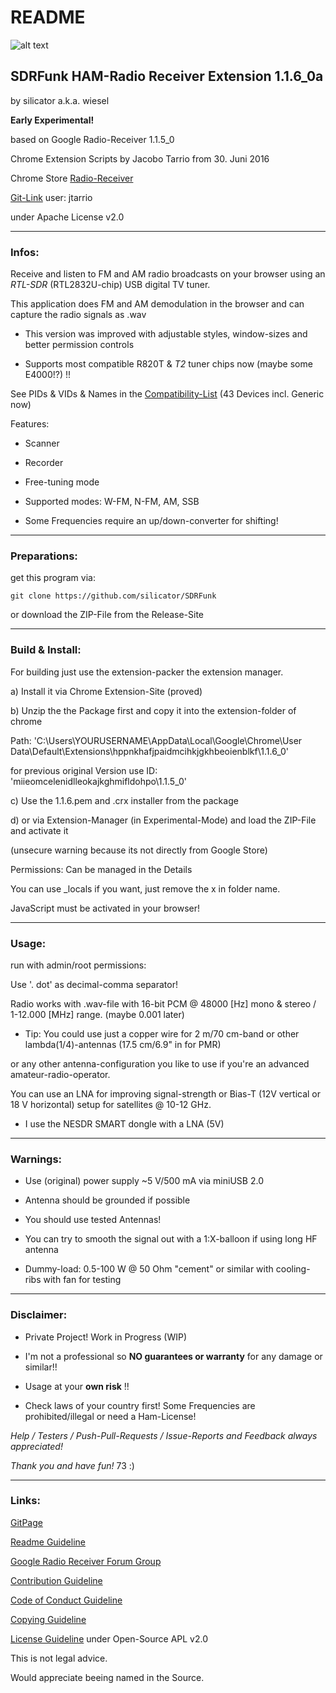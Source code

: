 # README

![alt text](https://github.com/silicator/SDRFunk/blob/master/docs/favicon.png "Logo SDRFunk")

## SDRFunk HAM-Radio Receiver Extension 1.1.6_0a 

by silicator a.k.a. wiesel

**Early Experimental!**

based on Google Radio-Receiver 1.1.5_0

Chrome Extension Scripts by Jacobo Tarrio from 30. Juni 2016

Chrome Store [Radio-Receiver](https://chrome.google.com/webstore/detail/radio-receiver/miieomcelenidlleokajkghmifldohpo)

[Git-Link](https://github.com/google/radioreceiver) user: jtarrio

under Apache License v2.0 

___

### Infos:

Receive and listen to FM and AM radio broadcasts on your browser using an *RTL-SDR* (RTL2832U-chip) USB digital TV tuner.

This application does FM and AM demodulation in the browser and can capture the radio signals as .wav

* This version was improved with adjustable styles, window-sizes and better permission controls

* Supports most compatible R820T & *T2* tuner chips now (maybe some E4000!?) !! 

See PIDs & VIDs & Names in the [Compatibility-List](docs/compatibility-list.csv) (43 Devices incl. Generic now)

Features:

* Scanner

* Recorder

* Free-tuning mode

* Supported modes: W-FM, N-FM, AM, SSB

* Some Frequencies require an up/down-converter for shifting!

___

### Preparations:

get this program via: 

`git clone https://github.com/silicator/SDRFunk`

or download the ZIP-File from the Release-Site

___

### Build & Install:

For building just use the extension-packer the extension manager. 

a) Install it via Chrome Extension-Site (proved)

b) Unzip the the Package first and copy it into the extension-folder of chrome

Path: 'C:\Users\YOURUSERNAME\AppData\Local\Google\Chrome\User Data\Default\Extensions\hppnkhafjpaidmcihkjgkhbeoienblkf\1.1.6_0\'

for previous original Version use ID: 'miieomcelenidlleokajkghmifldohpo\1.1.5_0\'

c) Use the 1.1.6.pem and .crx installer from the package

d) or via Extension-Manager (in Experimental-Mode) and load the ZIP-File and activate it

(unsecure warning because its not directly from Google Store)

Permissions: Can be managed in the Details

You can use _locals if you want, just remove the x in folder name.

JavaScript must be activated in your browser!

___

### Usage:

run with admin/root permissions:

Use '. dot' as decimal-comma separator! 

Radio works with .wav-file with 16-bit PCM @ 48000 [Hz] mono & stereo / 1-12.000 [MHz] range. (maybe 0.001 later)

- Tip: You could use just a copper wire for 2 m/70 cm-band or other lambda(1/4)-antennas (17.5 cm/6.9" in for PMR)

or any other antenna-configuration you like to use if you're an advanced amateur-radio-operator.

You can use an LNA for improving signal-strength or Bias-T (12V vertical or 18 V horizontal) setup for satellites @ 10-12 GHz.

- I use the NESDR SMART dongle with a LNA (5V)

___

### Warnings:

- Use (original) power supply ~5 V/500 mA via miniUSB 2.0

- Antenna should be grounded if possible

- You should use tested Antennas! 

- You can try to smooth the signal out with a 1:X-balloon if using long HF antenna

- Dummy-load: 0.5-100 W @ 50 Ohm "cement" or similar with cooling-ribs with fan for testing

___

### Disclaimer:

- Private Project! Work in Progress (WIP)

- I'm not a professional so **NO guarantees or warranty** for any damage or similar!!

- Usage at your **own risk** !!

- Check laws of your country first! Some Frequencies are prohibited/illegal or need a Ham-License!


*Help / Testers / Push-Pull-Requests / Issue-Reports and Feedback always appreciated!*

*Thank you and have fun!* 73 :)

___

### Links:

[GitPage](https://silicator.github.io/SDRFunk/)

[Readme Guideline](README.md)

[Google Radio Receiver Forum Group](https://groups.google.com/forum/#!forum/radioreceiver)

[Contribution Guideline](docs/CONTRIBUTING.md)

[Code of Conduct Guideline](docs/CODE_OF_CONDUCT.md)

[Copying Guideline](docs/COPYING.md)

[License Guideline](LICENSE.md) under Open-Source APL v2.0

This is not legal advice. 

Would appreciate beeing named in the Source.

